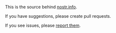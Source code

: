 This is the source behind [nostr.info](https://nostr.info).

If you have suggestions, please create pull requests.

If you see issues, please [report them](https://github.com/Giszmo/nostr.info/issues/new).